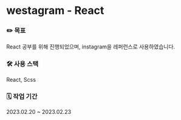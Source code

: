 # westagram - React

### ✏️ 목표
React 공부를 위해 진행되었으며, instagram을 레퍼런스로 사용하였습니다.

### 🛠️ 사용 스택

React, Scss

### 🗓️ 작업 기간

2023.02.20 ~ 2023.02.23

